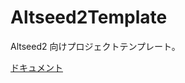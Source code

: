 <!--
[![](https://github.com/wraikny/Altseed2Template/workflows/CI/badge.svg)](https://github.com/wraikny/Altseed2Template/actions?workflow=CI)
-->

# Altseed2Template

Altseed2 向けプロジェクトテンプレート。  

[ドキュメント](docs)
